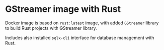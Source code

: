# GStreamer image with Rust

Docker image is based on `rust:latest` image, with added `GStreamer` library to build Rust projects with GStreamer library.

Includes also installed `sqlx-cli` interface for database management with Rust.